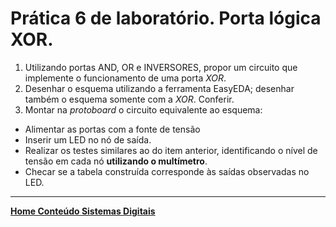 # Prática 6 de laboratório. Porta lógica XOR.

1. Utilizando portas AND, OR e INVERSORES, propor um circuito que implemente o funcionamento de uma porta *XOR*.
2. Desenhar o esquema utilizando a ferramenta EasyEDA; desenhar também o esquema somente com a *XOR*. Conferir.
3. Montar na *protoboard* o circuito equivalente ao esquema:

- Alimentar as portas com a fonte de tensão
- Inserir um LED no nó de saída.
- Realizar os testes similares ao do item anterior, identificando o nível de tensão em cada nó **utilizando o multímetro**. 
- Checar se a tabela construída corresponde às saídas observadas no LED.

 ___
**[Home Conteúdo Sistemas Digitais](https://github.com/claytonjasilva/claytonjasilva.github.io/blob/main/sisdig_aulas.md)**  

